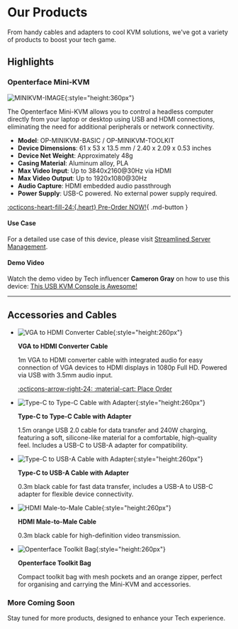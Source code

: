 # Our Products

From handy cables and adapters to cool KVM solutions, we've got a variety of products to boost your tech game.

## Highlights

### Openterface Mini-KVM

![MINIKVM-IMAGE](images/product/OP-01-MINIKVM.jpg){:style="height:360px"}

The Openterface Mini-KVM allows you to control a headless computer directly from your laptop or desktop using USB and HDMI connections, eliminating the need for additional peripherals or network connectivity.

- **Model**: OP-MINIKVM-BASIC / OP-MINIKVM-TOOLKIT
- **Device Dimensions**: 61 x 53 x 13.5 mm / 2.40 x 2.09 x 0.53 inches
- **Device Net Weight**: Approximately 48g
- **Casing Material**: Aluminum alloy, PLA
- **Max Video Input**: Up to 3840x2160@30Hz via HDMI
- **Max Video Output**: Up to 1920x1080@30Hz
- **Audio Capture**: HDMI embedded audio passthrough
- **Power Supply**: USB-C powered. No external power supply required.

[:octicons-heart-fill-24:{.heart} Pre-Order NOW!](https://www.crowdsupply.com/techxartisan/openterface-mini-kvm#products){ .md-button }

#### Use Case
For a detailed use case of this device, please visit [Streamlined Server Management](/use-cases/#streamlined-server-management).

#### Demo Video
Watch the demo video by Tech influencer **Cameron Gray** on how to use this device: [This USB KVM Console is Awesome!](https://youtu.be/xAEQpWyfY-c?si=AkNVYHHYoRLn2-iB)

-------

## Accessories and Cables

<div class="grid cards" markdown>

- ![VGA to HDMI Converter Cable](images/product/CABLE100-VGA2HDMI-1.jpg){:style="height:260px"}

    __VGA to HDMI Converter Cable__

    1m VGA to HDMI converter cable with integrated audio for easy connection of VGA devices to HDMI displays in 1080p Full HD. Powered via USB with 3.5mm audio input. 

    [:octicons-arrow-right-24: :material-cart: Place Order](https://www.crowdsupply.com/techxartisan/openterface-mini-kvm#products)

- ![Type-C to Type-C Cable with Adapter](images/product/OP-05-CABLE150-C2C.jpg){:style="height:260px"}

    __Type-C to Type-C Cable with Adapter__

    1.5m orange USB 2.0 cable for data transfer and 240W charging, featuring a soft, silicone-like material for a comfortable, high-quality feel. Includes a USB-C to USB-A adapter for compatibility.

    <!-- [:octicons-arrow-right-24: Learn More](/product/type-c-type-c) -->

- ![Type-C to USB-A Cable with Adapter](images/product/OP-04-CABLE30-C2A.jpg){:style="height:260px"}
    
    __Type-C to USB-A Cable with Adapter__

    0.3m black cable for fast data transfer, includes a USB-A to USB-C adapter for flexible device connectivity.

    <!-- [:octicons-arrow-right-24: Learn More](/product/type-c-usb-a) -->

- ![HDMI Male-to-Male Cable](images/product/OP-03-CABLE30-HDMI.jpg){:style="height:260px"}

    __HDMI Male-to-Male Cable__

    0.3m black cable for high-definition video transmission.

    <!-- [:octicons-arrow-right-24: Learn More](/product/hdmi-male-to-male) -->

- ![Openterface Toolkit Bag](images/product/OP-06-BAG-TOOLKIT.jpg){:style="height:260px"}

    __Openterface Toolkit Bag__

    Compact toolkit bag with mesh pockets and an orange zipper, perfect for organising and carrying the Mini-KVM and accessories.

    <!-- [:octicons-arrow-right-24: Learn More](/product/toolkit-bag) -->

</div>


### More Coming Soon

Stay tuned for more products, designed to enhance your Tech experience.